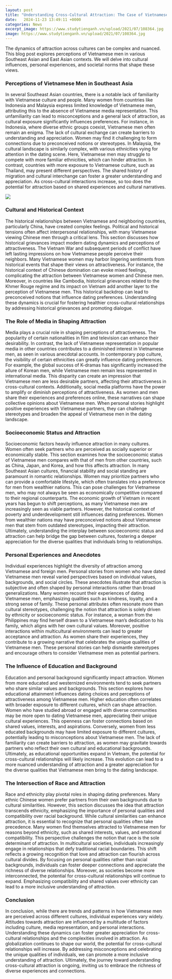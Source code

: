 ```yaml
---
layout: post
title: "Understanding Cross-Cultural Attraction: The Case of Vietnamese Men"
date:   2024-11-23 13:49:11 +0000
categories: News
excerpt_image: https://www.studytienganh.vn/upload/2021/07/108364.jpg
image: https://www.studytienganh.vn/upload/2021/07/108364.jpg
---
```


The dynamics of attraction across cultures can be complex and nuanced. This blog post explores perceptions of Vietnamese men in various Southeast Asian and East Asian contexts. We will delve into cultural influences, personal experiences, and societal norms that shape these views.
### Perceptions of Vietnamese Men in Southeast Asia
In several Southeast Asian countries, there is a notable lack of familiarity with Vietnamese culture and people. Many women from countries like Indonesia and Malaysia express limited knowledge of Vietnamese men, attributing this to the absence of Vietnamese media representation. This unfamiliarity can lead to misconceptions and a general lack of attraction, as cultural exposure significantly influences preferences. 
For instance, in Indonesia, where diverse ethnic groups coexist, Vietnamese men often remain an enigma. The lack of cultural exchange can create barriers to understanding and appreciation. Women may find it challenging to form connections due to preconceived notions or stereotypes. In Malaysia, the cultural landscape is similarly complex, with various ethnicities vying for attention in the dating scene. Here, Vietnamese men may struggle to compete with more familiar ethnicities, which can hinder attraction.
In contrast, countries with more exposure to Vietnamese culture, such as Thailand, may present different perspectives. The shared history of migration and cultural interchange can foster a greater understanding and appreciation. As cross-cultural interactions increase, so too does the potential for attraction based on shared experiences and cultural narratives.

![](https://www.studytienganh.vn/upload/2021/07/108364.jpg)
### Cultural and Historical Context
The historical relationships between Vietnamese and neighboring countries, particularly China, have created complex feelings. Political and historical tensions often affect interpersonal relationships, with many Vietnamese viewing Chinese men through a critical lens. This section discusses how historical grievances impact modern dating dynamics and perceptions of attractiveness.
The Vietnam War and subsequent periods of conflict have left lasting impressions on how Vietnamese people perceive their neighbors. Many Vietnamese women may harbor lingering sentiments from historical events that shape their views on attractiveness. For instance, the historical context of Chinese domination can evoke mixed feelings, complicating the attraction between Vietnamese women and Chinese men.
Moreover, in countries like Cambodia, historical grievances related to the Khmer Rouge regime and its impact on Vietnam add another layer to the perception of Vietnamese men. This historical backdrop can lead to preconceived notions that influence dating preferences. Understanding these dynamics is crucial for fostering healthier cross-cultural relationships by addressing historical grievances and promoting dialogue.
### The Role of Media in Shaping Attraction
Media plays a crucial role in shaping perceptions of attractiveness. The popularity of certain nationalities in film and television can enhance their desirability. In contrast, the lack of Vietnamese representation in popular media in other countries contributes to a diminished interest in Vietnamese men, as seen in various anecdotal accounts.
In contemporary pop culture, the visibility of certain ethnicities can greatly influence dating preferences. For example, the global success of K-dramas has significantly increased the allure of Korean men, while Vietnamese men remain less represented in international media. This disparity can create an impression that Vietnamese men are less desirable partners, affecting their attractiveness in cross-cultural contexts.
Additionally, social media platforms have the power to amplify or diminish perceptions of attractiveness. As women and men share their experiences and preferences online, these narratives can shape collective opinions about Vietnamese men. When personal stories highlight positive experiences with Vietnamese partners, they can challenge stereotypes and broaden the appeal of Vietnamese men in the dating landscape.
### Socioeconomic Status and Attraction
Socioeconomic factors heavily influence attraction in many cultures. Women often seek partners who are perceived as socially superior or economically stable. This section examines how the socioeconomic status of Vietnamese men compares with that of men from other countries, such as China, Japan, and Korea, and how this affects attraction.
In many Southeast Asian cultures, financial stability and social standing are paramount in romantic relationships. Women may prioritize partners who can provide a comfortable lifestyle, which often translates into a preference for men from wealthier nations. This can pose challenges for Vietnamese men, who may not always be seen as economically competitive compared to their regional counterparts.
The economic growth of Vietnam in recent years has begun to shift perceptions, as many Vietnamese men are increasingly seen as viable partners. However, the historical context of poverty and underdevelopment still influences dating preferences. Women from wealthier nations may have preconceived notions about Vietnamese men that stem from outdated stereotypes, impacting their attraction.
Ultimately, understanding the interplay between socioeconomic status and attraction can help bridge the gap between cultures, fostering a deeper appreciation for the diverse qualities that individuals bring to relationships.
### Personal Experiences and Anecdotes
Individual experiences highlight the diversity of attraction among Vietnamese and foreign men. Personal stories from women who have dated Vietnamese men reveal varied perspectives based on individual values, backgrounds, and social circles. These anecdotes illustrate that attraction is subjective and often shaped by personal interactions rather than broad generalizations.
Many women recount their experiences of dating Vietnamese men, emphasizing qualities such as kindness, loyalty, and a strong sense of family. These personal attributes often resonate more than cultural stereotypes, challenging the notion that attraction is solely driven by ethnicity or socioeconomic status. For instance, a woman from the Philippines may find herself drawn to a Vietnamese man’s dedication to his family, which aligns with her own cultural values.
Moreover, positive interactions within multicultural environments can lead to greater acceptance and attraction. As women share their experiences, they contribute to a growing narrative that celebrates the unique qualities of Vietnamese men. These personal stories can help dismantle stereotypes and encourage others to consider Vietnamese men as potential partners.
### The Influence of Education and Background
Education and personal background significantly impact attraction. Women from more educated and westernized environments tend to seek partners who share similar values and backgrounds. This section explores how educational attainment influences dating choices and perceptions of attractiveness among Vietnamese men.
Higher education often correlates with broader exposure to different cultures, which can shape attraction. Women who have studied abroad or engaged with diverse communities may be more open to dating Vietnamese men, appreciating their unique cultural experiences. This openness can foster connections based on shared values, interests, and aspirations.
Conversely, women from less educated backgrounds may have limited exposure to different cultures, potentially leading to misconceptions about Vietnamese men. The lack of familiarity can create barriers to attraction, as women may gravitate towards partners who reflect their own cultural and educational backgrounds.
Ultimately, as educational opportunities expand in Vietnam, the potential for cross-cultural relationships will likely increase. This evolution can lead to a more nuanced understanding of attraction and a greater appreciation for the diverse qualities that Vietnamese men bring to the dating landscape.
### The Intersection of Race and Attraction
Race and ethnicity play pivotal roles in shaping dating preferences. Many ethnic Chinese women prefer partners from their own backgrounds due to cultural similarities. However, this section discusses the idea that attraction transcends ethnicity, emphasizing the importance of personal qualities and compatibility over racial background.
While cultural similarities can enhance attraction, it is essential to recognize that personal qualities often take precedence. Many women find themselves attracted to Vietnamese men for reasons beyond ethnicity, such as shared interests, values, and emotional compatibility. This perspective challenges the notion that race is the sole determinant of attraction.
In multicultural societies, individuals increasingly engage in relationships that defy traditional racial boundaries. This shift reflects a growing recognition that love and attraction can flourish across cultural divides. By focusing on personal qualities rather than racial backgrounds, individuals can foster deeper connections and appreciate the richness of diverse relationships.
Moreover, as societies become more interconnected, the potential for cross-cultural relationships will continue to expand. Emphasizing compatibility and shared values over ethnicity can lead to a more inclusive understanding of attraction.
### Conclusion
In conclusion, while there are trends and patterns in how Vietnamese men are perceived across different cultures, individual experiences vary widely. Attitudes towards attraction are influenced by a multitude of factors including culture, media representation, and personal interactions. Understanding these dynamics can foster greater appreciation for cross-cultural relationships and the complexities involved in attraction.
As globalization continues to shape our world, the potential for cross-cultural relationships will increase. By addressing misconceptions and celebrating the unique qualities of individuals, we can promote a more inclusive understanding of attraction. Ultimately, the journey toward understanding cross-cultural attraction is ongoing, inviting us to embrace the richness of diverse experiences and connections.